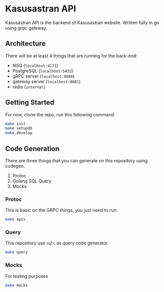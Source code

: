 # Kasusastran API

Kasusastran API is the backend of Kasusastran website. Written fully in go using grpc gateway.

## Architecture

There will be at least 4 things that are running for the back-end:

- NSQ (`localhost:4171`)
- PostgreSQL (`localhost:5432`)
- gRPC server (`localhost:8080`)
- gateway server (`localhost:8081`)
- redis (`internal`)

## Getting Started

For now, clone the repo, run this following command:

```sh
make init
make setupdb
make develop
```

## Code Generation

There are three things that you can generate on this repository using codegen.

1. Protoc
2. Golang SQL Query
3. Mocks

### Protoc

This is basic on the GRPC things, you just need to run:

```sh
make apis
```

### Query

This repository use `sqlc` as query code generator.

```sh
make query
```

### Mocks

For testing purposes

```sh
make mocks
```
